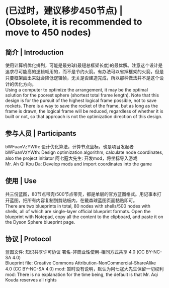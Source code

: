 # (已过时，建议移步450节点) | (Obsolete, it is recommended to move to 450 nodes)

## 简介 | Introduction

使用计算机优化排列，可能是最穷球(最短总框架长度)的最优解。注意这个设计是追求尽可能高的逻辑帧用的，而不是节约火箭。有办法可以省掉框架的火箭，但是只要框架画出来就会降低逻辑帧，无关是否建造完成，所以那种做法并不是这个设计的优化方向。 <br>Using a computer to optimize the arrangement, it may be the optimal solution for the poorest sphere (shortest total frame length). Note that this design is for the pursuit of the highest logical frame possible, not to save rockets. There is a way to save the rocket of the frame, but as long as the frame is drawn, the logical frame will be reduced, regardless of whether it is built or not, so that approach is not the optimization direction of this design.

## 参与人员 | Participants

bWFuanVzYWth: 设计优化算法，计算节点坐标，也是项目发起者  <br>bWFuanVzYWth: Design optimization algorithm, calculate node coordinates, also the project initiator
阿七寇大先生: 开发mod，将坐标导入游戏 <br>Mr. Ah Qi Kou Da: Develop mods and import coordinates into the game

## 使用 | Use

共三份蓝图，80节点带壳/500节点带壳，都是单层的官方蓝图格式。用记事本打开蓝图，把所有内容复制到剪贴板内，在戴森球蓝图页面黏贴即可。<br>There are two blueprints in total, 80 nodes with shells/500 nodes with shells, all of which are single-layer official blueprint formats. Open the blueprint with Notepad, copy all the content to the clipboard, and paste it on the Dyson Sphere blueprint page.

## 协议 | Protocol

蓝图文件: 知识共享许可协议 署名-非商业性使用-相同方式共享 4.0 (CC BY-NC-SA 4.0) <br>Blueprint file: Creative Commons Attribution-NonCommercial-ShareAlike 4.0 (CC BY-NC-SA 4.0)
mod: 暂时没有说明，默认为阿七寇大先生保留一切权利 <br>mod: There is no explanation for the time being, the default is that Mr. Aqi Kouda reserves all rights